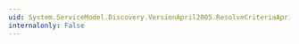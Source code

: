 ```yaml
---
uid: System.ServiceModel.Discovery.VersionApril2005.ResolveCriteriaApril2005
internalonly: False
---
```

